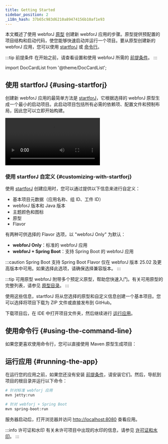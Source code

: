 ```yaml
---
title: Getting Started
sidebar_position: 2
_i18n_hash: 37b65c983d6210a89474156b10af1e93
---
```

本文概述了使用 webforJ [原型](../building-ui/archetypes/overview.md) 创建新 webforJ 应用的步骤。原型提供预配置的项目结构和启动代码，使您能够快速启动并运行一个项目。要从原型创建新的 webforJ 应用，您可以使用 [startforJ](#using-startforj) 或 [命令行](#using-the-command-line)。

:::tip 前提条件
在开始之前，请查看设置和使用 webforJ 所需的 [前提条件](./prerequisites)。
:::

<!-- vale off -->
import DocCardList from '@theme/DocCardList';

<!-- vale on -->

## 使用 startforJ {#using-startforj}

创建新 webforJ 应用的最简单方法是 [startforJ](https://docs.webforj.com/startforj)，它根据选择的 webforJ 原型生成一个最小的启动项目。此启动项目包括所有必需的依赖项、配置文件和预制布局，因此您可以立即开始构建。

<div class="videos-container">
  <video controls>
    <source src="https://cdn.webforj.com/webforj-documentation/video/archetypes/startforj.mp4" type="video/mp4" />
  </video>
</div>

### 使用 startforJ 自定义 {#customizing-with-startforj}

使用 [startforJ](https://docs.webforj.com/startforj) 创建应用时，您可以通过提供以下信息来进行自定义：

- 基本项目元数据（应用名称、组 ID、工件 ID）
- webforJ 版本和 Java 版本
- 主题颜色和图标
- 原型
- Flavor

有两种可供选择的 Flavor 选项，以 "webforJ Only" 为默认：
  - **webforJ Only**：标准的 webforJ 应用
  - **webforJ + Spring Boot**：支持 Spring Boot 的 webforJ 应用

:::caution Spring Boot 支持
Spring Boot Flavor 仅在 webforJ 版本 25.02 及更高版本中可用。如果选择此选项，请确保选择兼容版本。
:::

:::tip 可用原型
webforJ 附带多个预定义原型，帮助您快速入门。有关可用原型的完整列表，请参见 [原型目录](../building-ui/archetypes/overview)。
:::

使用这些信息，startforJ 将从您选择的原型和自定义信息创建一个基本项目。您可以选择将项目下载为 ZIP 文件或直接发布到 GitHub。

下载项目后，在 IDE 中打开项目文件夹，然后继续进行 [运行应用](#running-the-app)。

## 使用命令行 {#using-the-command-line}

如果您更喜欢使用命令行，您可以直接使用 Maven 原型生成项目：

<ComponentArchetype
project="hello-world"
flavor="webforj"
/>

## 运行应用 {#running-the-app}

在运行您的应用之前，如果您还没有安装 [前提条件](./prerequisites.md)，请安装它们。然后，导航到项目的根目录并运行以下命令：

```bash
# 针对标准 webforj 应用
mvn jetty:run

# 针对 webforj + Spring Boot
mvn spring-boot:run
```

服务器启动后，打开浏览器并访问 [http://localhost:8080](http://localhost:8080) 查看应用。

:::info 许可证和水印
有关未许可项目中出现的水印的信息，请参见 [许可证和水印](../configuration/licensing-and-watermark)。
:::

